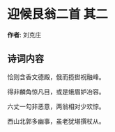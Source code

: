 # 迎候艮翁二首  其二

**作者**: 刘克庄

## 诗词内容

恰则含香文德殿，俄而揽辔祝融峰。

得非麟角惊凡目，或是蛾眉妒冶容。

六丈一勾非恶意，两翁相对少欢悰。

西山北郭多幽事，虽老犹堪撰杖从。

